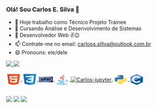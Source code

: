 ### Olá! Sou Carlos E. Silva  👋

- 🔭 Hoje trabalho como Técnico Projeto Trainee
- 🌱 Cursando Análise e Desenvolvimento de Sistemas
- 💬 Desenvolvedor Web ✌😉
- 📫 Contrate-me no email: carloos.sillva@outlook.com.br
- 😄 Pronouns: ele/dele

 <div>
  <a href="https://github.com/Carlloos-Sillva">
  <img height="160em" src="https://github-readme-stats.vercel.app/api?username=Carlloos-Sillva&show_icons=true&theme=dark&include_all_commits=true&count_private=true"/>
  <img height="160em" src="https://github-readme-stats.vercel.app/api/top-langs/?username=Carlloos-Sillva&layout=compact&langs_count=7&theme=dark"/>
</div>
<div style="display: inline_block"><br>
  <img align="center" alt="Carlos-HTML" height="30" width="40" src="https://raw.githubusercontent.com/devicons/devicon/master/icons/html5/html5-original.svg">
  <img align="center" alt="Carlos-CSS" height="30" width="40" src="https://raw.githubusercontent.com/devicons/devicon/master/icons/css3/css3-original.svg">
  <img align="center" alt="Carlos-PHP" height="30" width="40" src="https://raw.githubusercontent.com/devicons/devicon/master/icons/php/php-original.svg">
  <img align="center" alt="Carlos-java" height="30" width="40" src="https://raw.githubusercontent.com/devicons/devicon/master/icons/java/java-original.svg">
  <img align="center" alt="Carlos-jupyter" height="30" width="40" src="https://github.com/Carlloos-Sillva/notebook/blob/master/jupyter.svg">
  <img align="center" alt="Carlos-Python" height="30" width="40" src="https://raw.githubusercontent.com/devicons/devicon/master/icons/python/python-original.svg">
  <img align="center" alt="Carlos-C" height="30" width="40" src="https://raw.githubusercontent.com/devicons/devicon/master/icons/c/c-original.svg">
</div>  
 
  ##
  
<div> 
  <a href="https://www.linkedin.com/in/carlos-silva-b7244920b/" target="_blank"><img src="https://img.shields.io/badge/-LinkedIn-%230077B5?style=for-the-badge&logo=linkedin&logoColor=white" target="-blank"></a> 
 	<a href="mailto:carloos.sillva@outlook.com.br" target="_blank"><img src="https://img.shields.io/badge/Microsoft_Outlook-0078D4?style=for-the-badge&logo=microsoft-outlook&logoColor=white" target="-blank"></a>
  <!-- <a href="https://discord.gg/FhP7asqxT6" target="_blank"><img src="https://img.shields.io/badge/Discord-7289DA?style=for-the-badge&logo=discord&logoColor=white" target="-blank"></a> -->  
  <a href = "mailto:carloos.sillva13@gmail.com"><img src="https://img.shields.io/badge/-Gmail-%23333?style=for-the-badge&logo=gmail&logoColor=white" target="-blank"></a>
 
 <!-- ![Snake animation](https://github.com/Carlloos-Sillva/Carlloos-Sillva/blob/output/github-contribution-grid-snake.svg) -->
 
</div>
